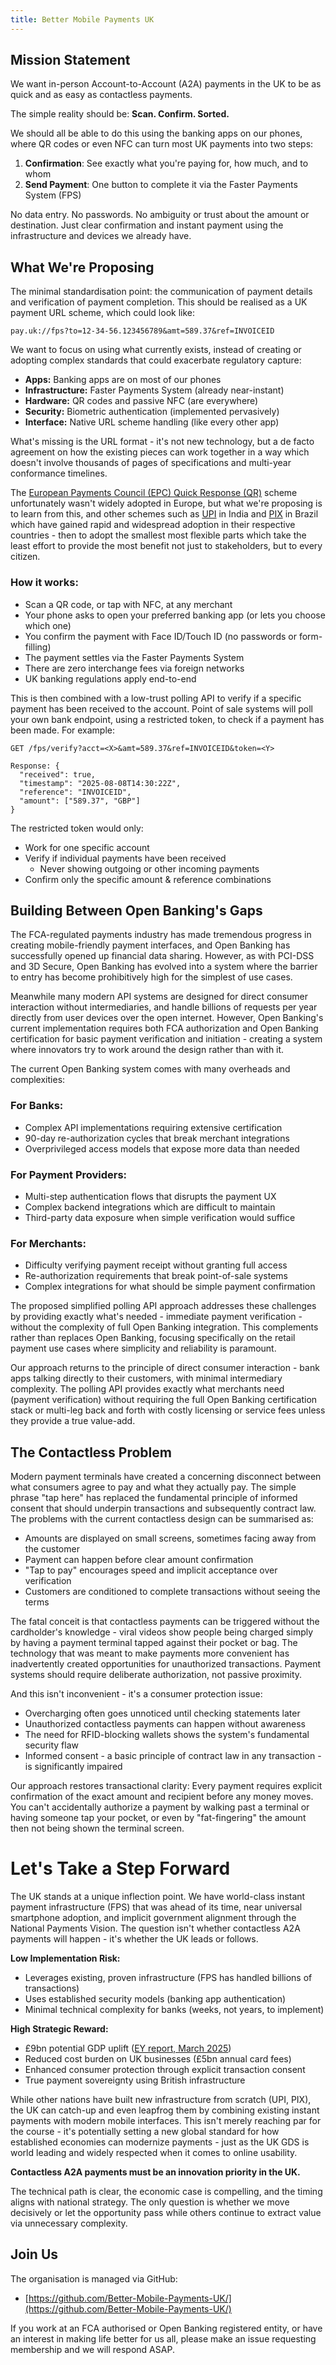```yaml
---
title: Better Mobile Payments UK
---
```


## Mission Statement

We want in-person Account-to-Account (A2A) payments in the UK to be as quick and as easy as contactless payments.

The simple reality should be: **Scan. Confirm. Sorted.**

We should all be able to do this using the banking apps on our phones, where QR codes or even NFC can turn most UK payments into two steps:

 1. **Confirmation**: See exactly what you're paying for, how much, and to whom
 2. **Send Payment**: One button to complete it via the Faster Payments System (FPS)

No data entry. No passwords. No ambiguity or trust about the amount or destination. Just clear confirmation and instant payment using the infrastructure and devices we already have.

## What We're Proposing

The minimal standardisation point: the communication of payment details and verification of payment completion. This should be realised as a UK payment URL scheme, which could look like:

```
pay.uk://fps?to=12-34-56.123456789&amt=589.37&ref=INVOICEID
```

We want to focus on using what currently exists, instead of creating or adopting complex standards that could exacerbate regulatory capture:

 * **Apps:** Banking apps are on most of our phones
 * **Infrastructure:** Faster Payments System (already near-instant)
 * **Hardware:** QR codes and passive NFC (are everywhere)
 * **Security:** Biometric authentication (implemented pervasively)
 * **Interface:** Native URL scheme handling (like every other app)

What's missing is the URL format - it's not new technology, but a de facto agreement on how the existing pieces can work together in a way which doesn't involve thousands of pages of specifications and multi-year conformance timelines.

The [European Payments Council (EPC) Quick Response (QR)](https://www.europeanpaymentscouncil.eu/document-library/guidance-documents/quick-response-code-guidelines-enable-data-capture-initiation) scheme unfortunately wasn't widely adopted in Europe, but what we're proposing is to learn from this, and other schemes such as [UPI](https://www.npci.org.in/what-we-do/upi/product-overview) in India and [PIX](https://www.bcb.gov.br/en/financialstability/pix_en) in Brazil which have gained rapid and widespread adoption in their respective countries - then to adopt the smallest most flexible parts which take the least effort to provide the most benefit not just to stakeholders, but to every citizen.

### How it works:

 * Scan a QR code, or tap with NFC, at any merchant
 * Your phone asks to open your preferred banking app (or lets you choose which one)
 * You confirm the payment with Face ID/Touch ID (no passwords or form-filling)
 * The payment settles via the Faster Payments System
 * There are zero interchange fees via foreign networks
 * UK banking regulations apply end-to-end

This is then combined with a low-trust polling API to verify if a specific payment has been received to the account. Point of sale systems will poll your own bank endpoint, using a restricted token, to check if a payment has been made. For example:

```
GET /fps/verify?acct=<X>&amt=589.37&ref=INVOICEID&token=<Y>

Response: {
  "received": true,
  "timestamp": "2025-08-08T14:30:22Z",
  "reference": "INVOICEID",
  "amount": ["589.37", "GBP"]
}
```

The restricted token would only:

 * Work for one specific account
 * Verify if individual payments have been received
   * Never showing outgoing or other incoming payments
 * Confirm only the specific amount & reference combinations

## Building Between Open Banking's Gaps

The FCA-regulated payments industry has made tremendous progress in creating mobile-friendly payment interfaces, and Open Banking has successfully opened up financial data sharing. However, as with PCI-DSS and 3D Secure, Open Banking has evolved into a system where the barrier to entry has become prohibitively high for the simplest of use cases.

Meanwhile many modern API systems are designed for direct consumer interaction without intermediaries, and handle billions of requests per year directly from user devices over the open internet. However, Open Banking's current implementation requires both FCA authorization and Open Banking certification for basic payment verification and initiation - creating a system where innovators try to work around the design rather than with it.

The current Open Banking system comes with many overheads and complexities:

### For Banks:

 * Complex API implementations requiring extensive certification
 * 90-day re-authorization cycles that break merchant integrations
 * Overprivileged access models that expose more data than needed

### For Payment Providers:

 * Multi-step authentication flows that disrupts the payment UX
 * Complex backend integrations which are difficult to maintain
 * Third-party data exposure when simple verification would suffice

### For Merchants:

 * Difficulty verifying payment receipt without granting full access
 * Re-authorization requirements that break point-of-sale systems
 * Complex integrations for what should be simple payment confirmation

The proposed simplified polling API approach addresses these challenges by providing exactly what's needed - immediate payment verification - without the complexity of full Open Banking integration. This complements rather than replaces Open Banking, focusing specifically on the retail payment use cases where simplicity and reliability is paramount.

Our approach returns to the principle of direct consumer interaction - bank apps talking directly to their customers, with minimal intermediary complexity. The polling API provides exactly what merchants need (payment verification) without requiring the full Open Banking certification stack or multi-leg back and forth with costly licensing or service fees unless they provide a true value-add.


## The Contactless Problem

Modern payment terminals have created a concerning disconnect between what consumers agree to pay and what they actually pay. The simple phrase "tap here" has replaced the fundamental principle of informed consent that should underpin transactions and subsequently contract law. The problems with the current contactless design can be summarised as:

 * Amounts are displayed on small screens, sometimes facing away from the customer
 * Payment can happen before clear amount confirmation
 * "Tap to pay" encourages speed and implicit acceptance over verification
 * Customers are conditioned to complete transactions without seeing the terms

The fatal conceit is that contactless payments can be triggered without the cardholder's knowledge - viral videos show people being charged simply by having a payment terminal tapped against their pocket or bag. The technology that was meant to make payments more convenient has inadvertently created opportunities for unauthorized transactions. Payment systems should require deliberate authorization, not passive proximity.

And this isn't inconvenient - it's a consumer protection issue:

 * Overcharging often goes unnoticed until checking statements later
 * Unauthorized contactless payments can happen without awareness
 * The need for RFID-blocking wallets shows the system's fundamental security flaw
 * Informed consent - a basic principle of contract law in any transaction - is significantly impaired

Our approach restores transactional clarity:
Every payment requires explicit confirmation of the exact amount and recipient before any money moves. You can't accidentally authorize a payment by walking past a terminal or having someone tap your pocket, or even by "fat-fingering" the amount then not being shown the terminal screen.

# Let's Take a Step Forward

The UK stands at a unique inflection point. We have world-class instant payment infrastructure (FPS) that was ahead of its time, near universal smartphone adoption, and implicit government alignment through the National Payments Vision. The question isn't whether contactless A2A payments will happen - it's whether the UK leads or follows.

**Low Implementation Risk:**

- Leverages existing, proven infrastructure (FPS has handled billions of transactions)
- Uses established security models (banking app authentication)
- Minimal technical complexity for banks (weeks, not years, to implement)

**High Strategic Reward:**

- £9bn potential GDP uplift ([EY report, March 2025](https://www.ey.com/content/dam/ey-unified-site/ey-com/en-uk/generic/documents/ey-uk-account-to-account-payment-infrastructure-03-2025.pdf))
- Reduced cost burden on UK businesses (£5bn annual card fees)
- Enhanced consumer protection through explicit transaction consent
- True payment sovereignty using British infrastructure

While other nations have built new infrastructure from scratch (UPI, PIX), the UK can catch-up and even leapfrog them by combining existing instant payments with modern mobile interfaces. This isn't merely reaching par for the course - it's potentially setting a new global standard for how established economies can modernize payments - just as the UK GDS is world leading and widely respected when it comes to online usability.

**Contactless A2A payments must be an innovation priority in the UK.**

The technical path is clear, the economic case is compelling, and the timing aligns with national strategy. The only question is whether we move decisively or let the opportunity pass while others continue to extract value via unnecessary complexity.

## Join Us

The organisation is managed via GitHub:

* [https://github.com/Better-Mobile-Payments-UK/](https://github.com/Better-Mobile-Payments-UK/)

If you work at an FCA authorised or Open Banking registered entity, or have an interest in making life better for us all, please make an issue requesting membership and we will respond ASAP.
